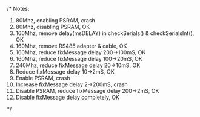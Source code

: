 /* Notes:
1. 80Mhz, enabling PSRAM, crash
2. 80Mhz, disabling PSRAM, OK
3. 160Mhz, remove delay(msDELAY) in checkSerials() & checkSerialsInt(), OK
4. 160Mhz, remove RS485 adapter & cable, OK
5. 160Mhz, reduce fixMessage delay 200->100mS, OK
6. 160Mhz, reduce fixMessage delay 100->20mS, OK
7. 240Mhz, reduce fixMessage delay 20->10mS, OK
8. Reduce fixMessage delay 10->2mS, OK
9. Enable PSRAM, crash
10. Increase fixMessage delay 2->200mS, crash
11. Disable PSRAM, reduce fixMessage delay 200->2mS, OK
12. Disable fixMessage delay completely, OK

*/
